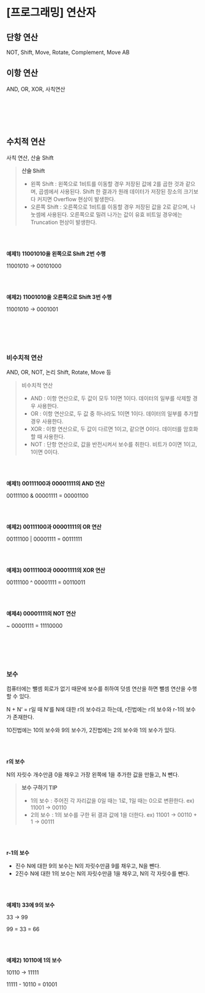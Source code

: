 # [프로그래밍] 연산자

## **단항 연산**

<aside>

NOT, Shift, Move, Rotate, Complement, Move AB

</aside>

## **이항 연산**

<aside>

AND, OR, XOR, 사칙연산

</aside>

<br><br>
<br><br>

## **수치적 연산**

사칙 연산, 산술 Shift

> **산술 Shift**
> 
> - 왼쪽 Shift : 왼쪽으로 1비트를 이동할 경우 저장된 값에 2를 곱한 것과 같으며, 곱셈에서 사용된다. Shift 한 결과가 원래 데이터가 저장된 장소의 크기보다 커지면 Overflow 현상이 발생한다.
> - 오른쪽 Shift : 오른쪽으로 1비트를 이동할 경우 저장된 값을 2로 같으며, 나눗셈에 사용된다. 오른쪽으로 밀려 나가는 값이 유효 비트일 경우에는 Truncation 현상이 발생한다.

<br><br>

**예제1) 11001010을 왼쪽으로 Shift 2번 수행**

<aside>

11001010 → 00101000

</aside>

<br><br>

**예제2) 11001010을 오른쪽으로 Shift 3번 수행**

<aside>

11001010 → 0001001

</aside>

<br><br>
<br><br>

### **비수치적 연산**

AND, OR, NOT, 논리 Shift, Rotate, Move 등

> 비수치적 연산
> 
> - AND : 이항 연산으로, 두 값이 모두 1이면 1이다. 데이터의 일부를 삭제할 경우 사용한다.
> - OR : 이항 연산으로, 두 값 중 하나라도 1이면 1이다. 데이터의 일부를 추가할 경우 사용한다.
> - XOR : 이항 연산으로, 두 값이 다르면 1이고, 같으면 0이다. 데이터를 암호화할 때 사용한다.
> - NOT : 단항 연산으로, 값을 반전시켜서 보수를 취한다. 비트가 0이면 1이고, 1이면 0이다.

<br><br>

**예제1) 00111100과 00001111의 AND 연산**

<aside>

00111100 & 00001111 = 00001100

</aside>

<br><br>

**예제2) 00111100과 00001111의 OR 연산**

<aside>

00111100 | 00001111 = 00111111

</aside>

<br><br>

**예제3) 00111100과 00001111의 XOR 연산**

<aside>

00111100 ^ 00001111 = 00110011

</aside>

<br><br>

**예제4) 00001111의 NOT 연산**

<aside>

~ 00001111 = 11110000

</aside>

<br><br>
<br><br>

### **보수**

컴퓨터에는 뺄셈 회로가 없기 때문에 보수를 취하여 덧셈 연산을 하면 뺄셈 연산을 수행할 수 있다.

N + N‘ = r일 때 N’를 N에 대한 r의 보수라고 하는데, r진법에는 r의 보수와 r-1의 보수가 존재한다.

10진법에는 10의 보수와 9의 보수가, 2진법에는 2의 보수와 1의 보수가 있다.

<br><br>

**r의 보수**

N의 자릿수 개수만큼 0을 채우고 가장 왼쪽에 1을 추가한 값을 만들고, N 뺀다.

> **보수 구하기 TIP**
> 
> - 1의 보수 : 주어진 각 자리값을 0일 때는 1로, 1일 때는 0으로 변환한다. ex) 11001 → 00110
> - 2의 보수 : 1의 보수를 구한 뒤 결과 값에 1을 더한다. ex) 11001 → 00110 + 1 → 00111

<br><br>

**r-1의 보수**

- 진수 N에 대한 9의 보수는 N의 자릿수만큼 9를 채우고, N을 뺀다.
- 2진수 N에 대한 1의 보수는 N의 자릿수만큼 1을 채우고, N의 각 자릿수를 뺀다.

<br><br>

**예제1) 33에 9의 보수**

<aside>

33 → 99

99 = 33 = 66

</aside>

<br><br>

**예제2) 10110에 1의 보수**

<aside>

10110 → 11111

11111 - 10110 = 01001

</aside>
